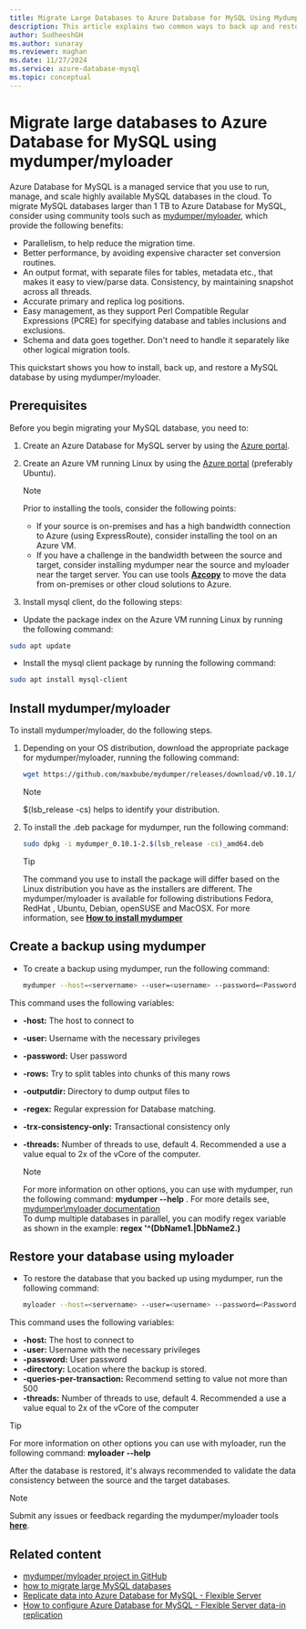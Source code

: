 ```yaml
---
title: Migrate Large Databases to Azure Database for MySQL Using Mydumper/myloader
description: This article explains two common ways to back up and restore databases in your Azure Database for MySQL, using tool mydumper/myloader
author: SudheeshGH
ms.author: sunaray
ms.reviewer: maghan
ms.date: 11/27/2024
ms.service: azure-database-mysql
ms.topic: conceptual
---
```


# Migrate large databases to Azure Database for MySQL using mydumper/myloader

Azure Database for MySQL is a managed service that you use to run, manage, and scale highly available MySQL databases in the cloud. To migrate MySQL databases larger than 1 TB to Azure Database for MySQL, consider using community tools such as [mydumper/myloader](https://centminmod.com/mydumper.html), which provide the following benefits:

- Parallelism, to help reduce the migration time.
- Better performance, by avoiding expensive character set conversion routines.
- An output format, with separate files for tables, metadata etc., that makes it easy to view/parse data. Consistency, by maintaining snapshot across all threads.
- Accurate primary and replica log positions.
- Easy management, as they support Perl Compatible Regular Expressions (PCRE) for specifying database and tables inclusions and exclusions.
- Schema and data goes together. Don't need to handle it separately like other logical migration tools.

This quickstart shows you how to install, back up, and restore a MySQL database by using mydumper/myloader.

## Prerequisites

Before you begin migrating your MySQL database, you need to:

1. Create an Azure Database for MySQL server by using the [Azure portal](../flexible-server/quickstart-create-server-portal.md).

1. Create an Azure VM running Linux by using the [Azure portal](/azure/virtual-machines/linux/quick-create-portal) (preferably Ubuntu).
    > [!NOTE]  
    > Prior to installing the tools, consider the following points:
    >  
    > * If your source is on-premises and has a high bandwidth connection to Azure (using ExpressRoute), consider installing the tool on an Azure VM.<br>
    > * If you have a challenge in the bandwidth between the source and target, consider installing mydumper near the source and myloader near the target server. You can use tools **[Azcopy](/azure/storage/common/storage-use-azcopy-v10)** to move the data from on-premises or other cloud solutions to Azure.

1. Install mysql client, do the following steps:

- Update the package index on the Azure VM running Linux by running the following command:

```bash
sudo apt update
```
- Install the mysql client package by running the following command:

```bash
sudo apt install mysql-client
```

## Install mydumper/myloader

To install mydumper/myloader, do the following steps.

1. Depending on your OS distribution, download the appropriate package for mydumper/myloader, running the following command:

    ```bash
    wget https://github.com/maxbube/mydumper/releases/download/v0.10.1/mydumper_0.10.1-2.$(lsb_release -cs)_amd64.deb
    ```

    > [!NOTE]  
    > $(lsb_release -cs) helps to identify your distribution.

1. To install the .deb package for mydumper, run the following command:

    ```bash
    sudo dpkg -i mydumper_0.10.1-2.$(lsb_release -cs)_amd64.deb
    ```

    > [!TIP]  
    > The command you use to install the package will differ based on the Linux distribution you have as the installers are different. The mydumper/myloader is available for following distributions Fedora, RedHat , Ubuntu, Debian, openSUSE and MacOSX. For more information, see **[How to install mydumper](https://github.com/maxbube/mydumper#how-to-install-mydumpermyloader)**

## Create a backup using mydumper

- To create a backup using mydumper, run the following command:

    ```bash
    mydumper --host=<servername> --user=<username> --password=<Password> --outputdir=./backup --rows=100000 --compress --build-empty-files --threads=16 --compress-protocol --trx-consistency-only --ssl  --regex '^(<Db_name>\.)' -L mydumper-logs.txt
    ```

This command uses the following variables:

- **-host:** The host to connect to
- **-user:** Username with the necessary privileges
- **-password:** User password
- **-rows:** Try to split tables into chunks of this many rows
- **-outputdir:** Directory to dump output files to
- **-regex:** Regular expression for Database matching.
- **-trx-consistency-only:** Transactional consistency only
- **-threads:** Number of threads to use, default 4. Recommended a use a value equal to 2x of the vCore of the computer.

    > [!NOTE]  
    > For more information on other options, you can use with mydumper, run the following command:
    **mydumper --help** . For more details see, [mydumper\myloader documentation](https://centminmod.com/mydumper.html)<br>
    > To dump multiple databases in parallel, you can modify regex variable as shown in the example: **regex '^(DbName1\.|DbName2\.)**

## Restore your database using myloader

- To restore the database that you backed up using mydumper, run the following command:

    ```bash
    myloader --host=<servername> --user=<username> --password=<Password> --directory=./backup --queries-per-transaction=500 --threads=16 --compress-protocol --ssl --verbose=3 -e 2>myloader-logs.txt
    ```

This command uses the following variables:

- **-host:** The host to connect to
- **-user:** Username with the necessary privileges
- **-password:** User password
- **-directory:** Location where the backup is stored.
- **-queries-per-transaction:** Recommend setting to value not more than 500
- **-threads:** Number of threads to use, default 4. Recommended a use a value equal to 2x of the vCore of the computer

> [!TIP]  
> For more information on other options you can use with myloader, run the following command:
**myloader --help**

After the database is restored, it's always recommended to validate the data consistency between the source and the target databases.

> [!NOTE]  
> Submit any issues or feedback regarding the mydumper/myloader tools **[here](https://github.com/maxbube/mydumper/issues)**.

## Related content

- [mydumper/myloader project in GitHub](https://github.com/maxbube/mydumper)
- [how to migrate large MySQL databases](https://techcommunity.microsoft.com/blog/adformysql/best-practices-for-migrating-large-databases-to-azure-database-for-mysql/1362699)
- [Replicate data into Azure Database for MySQL - Flexible Server](../flexible-server/concepts-data-in-replication.md)
- [How to configure Azure Database for MySQL - Flexible Server data-in replication](../flexible-server/how-to-data-in-replication.md)
